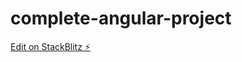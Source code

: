 # complete-angular-project

[Edit on StackBlitz ⚡️](https://stackblitz.com/edit/complete-angular-project)